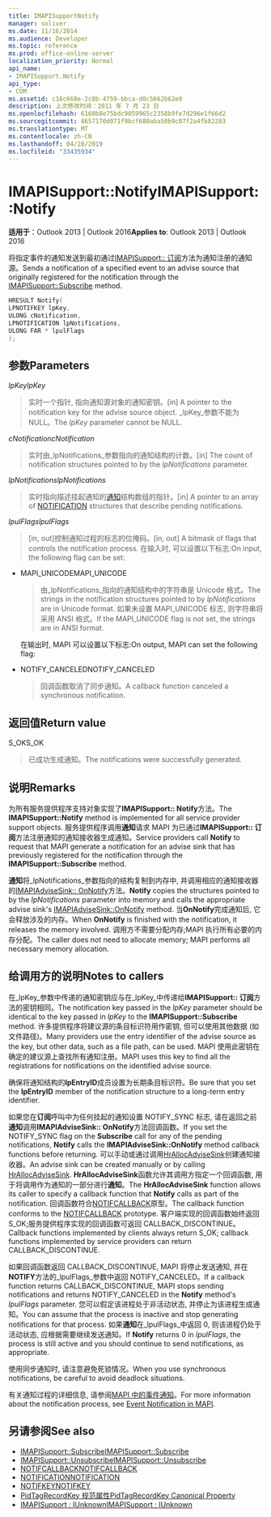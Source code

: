 ```yaml
---
title: IMAPISupportNotify
manager: soliver
ms.date: 11/16/2014
ms.audience: Developer
ms.topic: reference
ms.prod: office-online-server
localization_priority: Normal
api_name:
- IMAPISupport.Notify
api_type:
- COM
ms.assetid: c16c668e-2c8b-4759-bbca-d0c5662b62e9
description: 上次修改时间：2011 年 7 月 23 日
ms.openlocfilehash: 6160b8e75bdc9059965c2358b9fe7d296e1f66d2
ms.sourcegitcommit: 8657170d071f9bcf680aba50b9c07f2a4fb82283
ms.translationtype: MT
ms.contentlocale: zh-CN
ms.lasthandoff: 04/28/2019
ms.locfileid: "33435934"
---
```

# <a name="imapisupportnotify"></a><span data-ttu-id="566f3-103">IMAPISupport::Notify</span><span class="sxs-lookup"><span data-stu-id="566f3-103">IMAPISupport::Notify</span></span>

<span data-ttu-id="566f3-104">**适用于**：Outlook 2013 | Outlook 2016</span><span class="sxs-lookup"><span data-stu-id="566f3-104">**Applies to**: Outlook 2013 | Outlook 2016</span></span> 
  
<span data-ttu-id="566f3-105">将指定事件的通知发送到最初通过[IMAPISupport:: 订阅](imapisupport-subscribe.md)方法为通知注册的通知源。</span><span class="sxs-lookup"><span data-stu-id="566f3-105">Sends a notification of a specified event to an advise source that originally registered for the notification through the [IMAPISupport::Subscribe](imapisupport-subscribe.md) method.</span></span> 
  
```cpp
HRESULT Notify(
LPNOTIFKEY lpKey,
ULONG cNotification,
LPNOTIFICATION lpNotifications,
ULONG FAR * lpulFlags
);
```

## <a name="parameters"></a><span data-ttu-id="566f3-106">参数</span><span class="sxs-lookup"><span data-stu-id="566f3-106">Parameters</span></span>

<span data-ttu-id="566f3-107">_lpKey_</span><span class="sxs-lookup"><span data-stu-id="566f3-107">_lpKey_</span></span>
  
> <span data-ttu-id="566f3-108">实时一个指针, 指向通知源对象的通知密钥。</span><span class="sxs-lookup"><span data-stu-id="566f3-108">[in] A pointer to the notification key for the advise source object.</span></span> <span data-ttu-id="566f3-109">_lpKey_参数不能为 NULL。</span><span class="sxs-lookup"><span data-stu-id="566f3-109">The  _lpKey_ parameter cannot be NULL.</span></span> 
    
<span data-ttu-id="566f3-110">_cNotification_</span><span class="sxs-lookup"><span data-stu-id="566f3-110">_cNotification_</span></span>
  
> <span data-ttu-id="566f3-111">实时由_lpNotifications_参数指向的通知结构的计数。</span><span class="sxs-lookup"><span data-stu-id="566f3-111">[in] The count of notification structures pointed to by the  _lpNotifications_ parameter.</span></span> 
    
<span data-ttu-id="566f3-112">_lpNotifications_</span><span class="sxs-lookup"><span data-stu-id="566f3-112">_lpNotifications_</span></span>
  
> <span data-ttu-id="566f3-113">实时指向描述挂起通知的[通知](notification.md)结构数组的指针。</span><span class="sxs-lookup"><span data-stu-id="566f3-113">[in] A pointer to an array of [NOTIFICATION](notification.md) structures that describe pending notifications.</span></span> 
    
<span data-ttu-id="566f3-114">_lpulFlags_</span><span class="sxs-lookup"><span data-stu-id="566f3-114">_lpulFlags_</span></span>
  
> <span data-ttu-id="566f3-115">[in, out]控制通知过程的标志的位掩码。</span><span class="sxs-lookup"><span data-stu-id="566f3-115">[in, out] A bitmask of flags that controls the notification process.</span></span> <span data-ttu-id="566f3-116">在输入时, 可以设置以下标志:</span><span class="sxs-lookup"><span data-stu-id="566f3-116">On input, the following flag can be set:</span></span>
    
  - <span data-ttu-id="566f3-117">MAPI_UNICODE</span><span class="sxs-lookup"><span data-stu-id="566f3-117">MAPI_UNICODE</span></span> 
    
    > <span data-ttu-id="566f3-118">由_lpNotifications_指向的通知结构中的字符串是 Unicode 格式。</span><span class="sxs-lookup"><span data-stu-id="566f3-118">The strings in the notification structures pointed to by  _lpNotifications_ are in Unicode format.</span></span> <span data-ttu-id="566f3-119">如果未设置 MAPI_UNICODE 标志, 则字符串将采用 ANSI 格式。</span><span class="sxs-lookup"><span data-stu-id="566f3-119">If the MAPI_UNICODE flag is not set, the strings are in ANSI format.</span></span> 

    <span data-ttu-id="566f3-120">在输出时, MAPI 可以设置以下标志:</span><span class="sxs-lookup"><span data-stu-id="566f3-120">On output, MAPI can set the following flag:</span></span>
        
  - <span data-ttu-id="566f3-121">NOTIFY_CANCELED</span><span class="sxs-lookup"><span data-stu-id="566f3-121">NOTIFY_CANCELED</span></span> 
    
    > <span data-ttu-id="566f3-122">回调函数取消了同步通知。</span><span class="sxs-lookup"><span data-stu-id="566f3-122">A callback function canceled a synchronous notification.</span></span>
    
## <a name="return-value"></a><span data-ttu-id="566f3-123">返回值</span><span class="sxs-lookup"><span data-stu-id="566f3-123">Return value</span></span>

<span data-ttu-id="566f3-124">S_OK</span><span class="sxs-lookup"><span data-stu-id="566f3-124">S_OK</span></span> 
  
> <span data-ttu-id="566f3-125">已成功生成通知。</span><span class="sxs-lookup"><span data-stu-id="566f3-125">The notifications were successfully generated.</span></span>
    
## <a name="remarks"></a><span data-ttu-id="566f3-126">说明</span><span class="sxs-lookup"><span data-stu-id="566f3-126">Remarks</span></span>

<span data-ttu-id="566f3-127">为所有服务提供程序支持对象实现了**IMAPISupport:: Notify**方法。</span><span class="sxs-lookup"><span data-stu-id="566f3-127">The **IMAPISupport::Notify** method is implemented for all service provider support objects.</span></span> <span data-ttu-id="566f3-128">服务提供程序调用**通知**请求 MAPI 为已通过**IMAPISupport:: 订阅**方法注册通知的通知接收器生成通知。</span><span class="sxs-lookup"><span data-stu-id="566f3-128">Service providers call **Notify** to request that MAPI generate a notification for an advise sink that has previously registered for the notification through the **IMAPISupport::Subscribe** method.</span></span> 
  
<span data-ttu-id="566f3-129">**通知**将_lpNotifications_参数指向的结构复制到内存中, 并调用相应的通知接收器的[IMAPIAdviseSink:: OnNotify](imapiadvisesink-onnotify.md)方法。</span><span class="sxs-lookup"><span data-stu-id="566f3-129">**Notify** copies the structures pointed to by the  _lpNotifications_ parameter into memory and calls the appropriate advise sink's [IMAPIAdviseSink::OnNotify](imapiadvisesink-onnotify.md) method.</span></span> <span data-ttu-id="566f3-130">当**OnNotify**完成通知后, 它会释放涉及的内存。</span><span class="sxs-lookup"><span data-stu-id="566f3-130">When **OnNotify** is finished with the notification, it releases the memory involved.</span></span> <span data-ttu-id="566f3-131">调用方不需要分配内存;MAPI 执行所有必要的内存分配。</span><span class="sxs-lookup"><span data-stu-id="566f3-131">The caller does not need to allocate memory; MAPI performs all necessary memory allocation.</span></span> 
  
## <a name="notes-to-callers"></a><span data-ttu-id="566f3-132">给调用方的说明</span><span class="sxs-lookup"><span data-stu-id="566f3-132">Notes to callers</span></span>

<span data-ttu-id="566f3-133">在_lpKey_参数中传递的通知密钥应与在_lpKey_中传递给**IMAPISupport:: 订阅**方法的密钥相同。</span><span class="sxs-lookup"><span data-stu-id="566f3-133">The notification key passed in the  _lpKey_ parameter should be identical to the key passed in  _lpKey_ to the **IMAPISupport::Subscribe** method.</span></span> <span data-ttu-id="566f3-134">许多提供程序将建议源的条目标识符用作密钥, 但可以使用其他数据 (如文件路径)。</span><span class="sxs-lookup"><span data-stu-id="566f3-134">Many providers use the entry identifier of the advise source as the key, but other data, such as a file path, can be used.</span></span> <span data-ttu-id="566f3-135">MAPI 使用此密钥在确定的建议源上查找所有通知注册。</span><span class="sxs-lookup"><span data-stu-id="566f3-135">MAPI uses this key to find all the registrations for notifications on the identified advise source.</span></span> 
  
<span data-ttu-id="566f3-136">确保将通知结构的**lpEntryID**成员设置为长期条目标识符。</span><span class="sxs-lookup"><span data-stu-id="566f3-136">Be sure that you set the **lpEntryID** member of the notification structure to a long-term entry identifier.</span></span> 
  
<span data-ttu-id="566f3-137">如果您在**订阅**呼叫中为任何挂起的通知设置 NOTIFY_SYNC 标志, 请在返回之前**通知**调用**IMAPIAdviseSink:: OnNotify**方法回调函数。</span><span class="sxs-lookup"><span data-stu-id="566f3-137">If you set the NOTIFY_SYNC flag on the **Subscribe** call for any of the pending notifications, **Notify** calls the **IMAPIAdviseSink::OnNotify** method callback functions before returning.</span></span> <span data-ttu-id="566f3-138">可以手动或通过调用[HrAllocAdviseSink](hrallocadvisesink.md)创建通知接收器。</span><span class="sxs-lookup"><span data-stu-id="566f3-138">An advise sink can be created manually or by calling [HrAllocAdviseSink](hrallocadvisesink.md).</span></span> <span data-ttu-id="566f3-139">**HrAllocAdviseSink**函数允许其调用方指定一个回调函数, 用于将调用作为通知的一部分进行**通知**。</span><span class="sxs-lookup"><span data-stu-id="566f3-139">The **HrAllocAdviseSink** function allows its caller to specify a callback function that **Notify** calls as part of the notification.</span></span> <span data-ttu-id="566f3-140">回调函数符合[NOTIFCALLBACK](notifcallback.md)原型。</span><span class="sxs-lookup"><span data-stu-id="566f3-140">The callback function conforms to the [NOTIFCALLBACK](notifcallback.md) prototype.</span></span> <span data-ttu-id="566f3-141">客户端实现的回调函数始终返回 S_OK;服务提供程序实现的回调函数可返回 CALLBACK_DISCONTINUE。</span><span class="sxs-lookup"><span data-stu-id="566f3-141">Callback functions implemented by clients always return S_OK; callback functions implemented by service providers can return CALLBACK_DISCONTINUE.</span></span> 
  
<span data-ttu-id="566f3-142">如果回调函数返回 CALLBACK_DISCONTINUE, MAPI 将停止发送通知, 并在**NOTIFY**方法的_lpulFlags_参数中返回 NOTIFY_CANCELED。</span><span class="sxs-lookup"><span data-stu-id="566f3-142">If a callback function returns CALLBACK_DISCONTINUE, MAPI stops sending notifications and returns NOTIFY_CANCELED in the **Notify** method's  _lpulFlags_ parameter.</span></span> <span data-ttu-id="566f3-143">您可以假定该进程处于非活动状态, 并停止为该进程生成通知。</span><span class="sxs-lookup"><span data-stu-id="566f3-143">You can assume that the process is inactive and stop generating notifications for that process.</span></span> <span data-ttu-id="566f3-144">如果**通知**在_lpulFlags_中返回 0, 则该进程仍处于活动状态, 应根据需要继续发送通知。</span><span class="sxs-lookup"><span data-stu-id="566f3-144">If **Notify** returns 0 in  _lpulFlags_, the process is still active and you should continue to send notifications, as appropriate.</span></span>
  
<span data-ttu-id="566f3-145">使用同步通知时, 请注意避免死锁情况。</span><span class="sxs-lookup"><span data-stu-id="566f3-145">When you use synchronous notifications, be careful to avoid deadlock situations.</span></span>
  
<span data-ttu-id="566f3-146">有关通知过程的详细信息, 请参阅[MAPI 中的事件通知](event-notification-in-mapi.md)。</span><span class="sxs-lookup"><span data-stu-id="566f3-146">For more information about the notification process, see [Event Notification in MAPI](event-notification-in-mapi.md).</span></span> 
  
## <a name="see-also"></a><span data-ttu-id="566f3-147">另请参阅</span><span class="sxs-lookup"><span data-stu-id="566f3-147">See also</span></span>

- [<span data-ttu-id="566f3-148">IMAPISupport::Subscribe</span><span class="sxs-lookup"><span data-stu-id="566f3-148">IMAPISupport::Subscribe</span></span>](imapisupport-subscribe.md)  
- [<span data-ttu-id="566f3-149">IMAPISupport::Unsubscribe</span><span class="sxs-lookup"><span data-stu-id="566f3-149">IMAPISupport::Unsubscribe</span></span>](imapisupport-unsubscribe.md)  
- [<span data-ttu-id="566f3-150">NOTIFCALLBACK</span><span class="sxs-lookup"><span data-stu-id="566f3-150">NOTIFCALLBACK</span></span>](notifcallback.md) 
- [<span data-ttu-id="566f3-151">NOTIFICATION</span><span class="sxs-lookup"><span data-stu-id="566f3-151">NOTIFICATION</span></span>](notification.md)  
- [<span data-ttu-id="566f3-152">NOTIFKEY</span><span class="sxs-lookup"><span data-stu-id="566f3-152">NOTIFKEY</span></span>](notifkey.md)  
- [<span data-ttu-id="566f3-153">PidTagRecordKey 规范属性</span><span class="sxs-lookup"><span data-stu-id="566f3-153">PidTagRecordKey Canonical Property</span></span>](pidtagrecordkey-canonical-property.md)  
- [<span data-ttu-id="566f3-154">IMAPISupport : IUnknown</span><span class="sxs-lookup"><span data-stu-id="566f3-154">IMAPISupport : IUnknown</span></span>](imapisupportiunknown.md)

